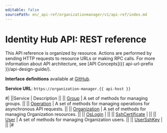 ```yaml
---
editable: false
sourcePath: en/_api-ref/organizationmanager/v1/api-ref/index.md
---
```


# Identity Hub API: REST reference

This API reference is organized by resource. Actions are performed by sending HTTP requests to resource URLs or making RPC calls. For more information about API architecture, see [API Concepts]({{ api-url-prefix }}/api-design-guide/).

**Interface definitions** available at [GitHub](https://github.com/yandex-cloud/cloudapi/tree/master/yandex/cloud/organizationmanager/v1).

**Service URL**: `https://organization-manager.{{ api-host }}`

#|
||Service | Description ||
|| [Group](Group/index.md) | A set of methods for managing groups. ||
|| [Operation](Operation/index.md) | A set of methods for managing operations for asynchronous API requests. ||
|| [Organization](Organization/index.md) | A set of methods for managing Organization resources. ||
|| [OsLogin](OsLogin/index.md) |  ||
|| [SshCertificate](SshCertificate/index.md) |  ||
|| [User](User/index.md) | A set of methods for managing Organization users. ||
|| [UserSshKey](UserSshKey/index.md) |  ||
|#